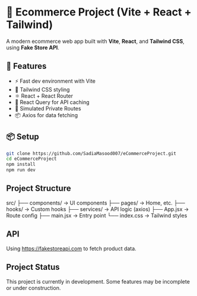 # 🛒 Ecommerce Project (Vite + React + Tailwind)

A modern ecommerce web app built with **Vite**, **React**, and **Tailwind CSS**, using **Fake Store API**.

## 🚀 Features

- ⚡ Fast dev environment with Vite
- 🎨 Tailwind CSS styling
- ⚛️ React + React Router
- 🔁 React Query for API caching
- 🔐 Simulated Private Routes
- 📦 Axios for data fetching

## 📦 Setup

```bash
git clone https://github.com/SadiaMasood007/eCommerceProject.git
cd eCommerceProject
npm install
npm run dev
```

## Project Structure
src/
├── components/     → UI components
├── pages/          → Home, etc.
├── hooks/          → Custom hooks
├── services/       → API logic (axios)
├── App.jsx         → Route config
├── main.jsx        → Entry point
└── index.css       → Tailwind styles
## API
Using https://fakestoreapi.com to fetch product data.

##  Project Status

This project is currently in development. Some features may be incomplete or under construction.
